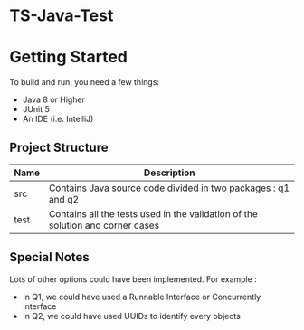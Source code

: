 # TS-Java-Test

# Getting Started
To build and run, you need a few things:
- Java 8 or Higher
- JUnit 5
- An IDE (i.e. IntelliJ)

## Project Structure

| Name | Description |
| ---- | -------------------------------------------------------------------------------|
| src  | Contains Java source code divided in two packages : q1 and q2                  |
| test | Contains all the tests used in the validation of the solution and corner cases |                                                           |

## Special Notes
Lots of other options could have been implemented. For example : 
- In Q1, we could have used a Runnable Interface or Concurrently Interface
- In Q2, we could have used UUIDs to identify every objects
